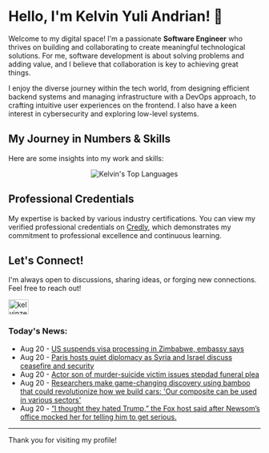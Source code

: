 # Hello, I'm Kelvin Yuli Andrian! 👋

Welcome to my digital space! I'm a passionate **Software Engineer** who thrives on building and collaborating to create meaningful technological solutions. For me, software development is about solving problems and adding value, and I believe that collaboration is key to achieving great things.

I enjoy the diverse journey within the tech world, from designing efficient backend systems and managing infrastructure with a DevOps approach, to crafting intuitive user experiences on the frontend. I also have a keen interest in cybersecurity and exploring low-level systems.

## My Journey in Numbers & Skills

Here are some insights into my work and skills:

<p align="center">
  <img src="https://github-readme-stats.vercel.app/api/top-langs/?username=kelvinzer0&layout=compact&theme=radical" alt="Kelvin's Top Languages" />
</p>

## Professional Credentials

My expertise is backed by various industry certifications. You can view my verified professional credentials on [Credly](https://www.credly.com/users/kelvin-yuli-andrian/badges), which demonstrates my commitment to professional excellence and continuous learning.

## Let's Connect!

I'm always open to discussions, sharing ideas, or forging new connections. Feel free to reach out!

<p align="left">
    <a href="https://linkedin.com/in/kelvinzero" target="blank"><img align="center" src="https://cdn.jsdelivr.net/npm/simple-icons@3.0.1/icons/linkedin.svg" alt="kelvinzero" height="30" width="40" /></a>
</p>

### Today's News:

<!-- feed start -->
- Aug 20 - [US suspends visa processing in Zimbabwe, embassy says](https://www.yahoo.com/news/articles/us-suspends-visa-processing-zimbabwe-121310860.html)
- Aug 20 - [Paris hosts quiet diplomacy as Syria and Israel discuss ceasefire and security](https://www.yahoo.com/news/articles/paris-hosts-quiet-diplomacy-syria-113333166.html)
- Aug 20 - [Actor son of murder-suicide victim issues stepdad funeral plea](https://www.yahoo.com/entertainment/tv/articles/actor-son-murder-suicide-victim-213801485.html)
- Aug 20 - [Researchers make game-changing discovery using bamboo that could revolutionize how we build cars: 'Our composite can be used in various sectors'](https://tech.yahoo.com/transportation/articles/researchers-game-changing-discovery-using-064500498.html)
- Aug 20 - [“I thought they hated Trump,” the Fox host said after Newsom’s office mocked her for telling him to get serious.](https://www.yahoo.com/news/videos/thought-hated-trump-fox-host-045635115.html)
<!-- feed end -->

---

Thank you for visiting my profile!
